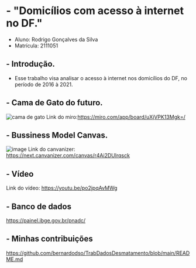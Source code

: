 # - "Domicílios com acesso à internet no DF."
- Aluno: Rodrigo Gonçalves da Silva
- Matrícula: 2111051

## - Introdução.
- Esse trabalho visa analisar o acesso à internet nos domicílios do DF, no período de 2016 à 2021.

## - Cama de Gato do futuro.
![cama de gato](https://user-images.githubusercontent.com/116168650/197582906-2e7375bc-abf7-4a99-942c-537705f79548.png)
Link do miro:https://miro.com/app/board/uXjVPK13Mgk=/

## - Bussiness Model Canvas.
![image](https://user-images.githubusercontent.com/116168650/197592200-cb2b8732-f202-4524-bd40-46700415f30f.png)
Link do canvanizer: https://next.canvanizer.com/canvas/r4Ai2DUlrqsck

## - Vídeo
Link do vídeo: https://youtu.be/po2jpqAvMWg

## - Banco de dados 
https://painel.ibge.gov.br/pnadc/

## - Minhas contribuições
https://github.com/bernardodso/TrabDadosDesmatamento/blob/main/README.md
